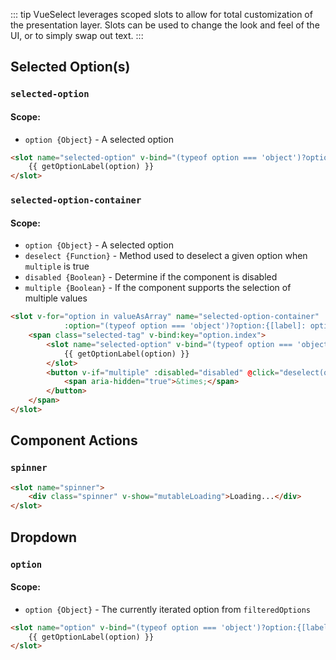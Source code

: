 ::: tip
VueSelect leverages scoped slots to allow for total customization of the presentation layer.
Slots can be used to change the look and feel of the UI, or to simply swap out text.
:::

## Selected Option(s)

### `selected-option`

#### Scope: 

- `option {Object}` - A selected option

```html
<slot name="selected-option" v-bind="(typeof option === 'object')?option:{[label]: option}">
	{{ getOptionLabel(option) }}
</slot>
```

### `selected-option-container`

#### Scope:

- `option {Object}` - A selected option
- `deselect {Function}` - Method used to deselect a given option when `multiple` is true
- `disabled {Boolean}` - Determine if the component is disabled
- `multiple {Boolean}` - If the component supports the selection of multiple values

```html
<slot v-for="option in valueAsArray" name="selected-option-container"
			:option="(typeof option === 'object')?option:{[label]: option}" :deselect="deselect" :multiple="multiple" :disabled="disabled">
	<span class="selected-tag" v-bind:key="option.index">
		<slot name="selected-option" v-bind="(typeof option === 'object')?option:{[label]: option}">
			{{ getOptionLabel(option) }}
		</slot>
		<button v-if="multiple" :disabled="disabled" @click="deselect(option)" type="button" class="close" aria-label="Remove option">
			<span aria-hidden="true">&times;</span>
		</button>
	</span>
</slot>
```

## Component Actions

### `spinner`

```html
<slot name="spinner">
	<div class="spinner" v-show="mutableLoading">Loading...</div>
</slot>
```

## Dropdown

### `option`

#### Scope:

- `option {Object}` - The currently iterated option from `filteredOptions`

```html
<slot name="option" v-bind="(typeof option === 'object')?option:{[label]: option}">
	{{ getOptionLabel(option) }}
</slot>
```
